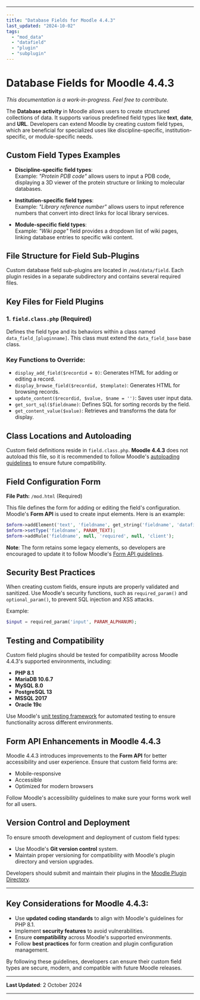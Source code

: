 
---

```yaml
---
title: "Database Fields for Moodle 4.4.3"
last_updated: "2024-10-02"
tags: 
  - "mod_data"
  - "datafield"
  - "plugin"
  - "subplugin"
---
```

# Database Fields for Moodle 4.4.3

*This documentation is a work-in-progress. Feel free to contribute.*

The **Database activity** in Moodle allows users to create structured collections of data. It supports various predefined field types like **text**, **date**, and **URL**. Developers can extend Moodle by creating custom field types, which are beneficial for specialized uses like discipline-specific, institution-specific, or module-specific needs.

## Custom Field Types Examples

- **Discipline-specific field types**:  
  Example: *"Protein PDB code"* allows users to input a PDB code, displaying a 3D viewer of the protein structure or linking to molecular databases.

- **Institution-specific field types**:  
  Example: *"Library reference number"* allows users to input reference numbers that convert into direct links for local library services.

- **Module-specific field types**:  
  Example: *"Wiki page"* field provides a dropdown list of wiki pages, linking database entries to specific wiki content.

## File Structure for Field Sub-Plugins

Custom database field sub-plugins are located in `/mod/data/field`. Each plugin resides in a separate subdirectory and contains several required files.

## Key Files for Field Plugins

### 1. `field.class.php` (Required)

Defines the field type and its behaviors within a class named `data_field_[pluginname]`. This class must extend the `data_field_base` base class.

### Key Functions to Override:

- `display_add_field($recordid = 0)`: Generates HTML for adding or editing a record.
- `display_browse_field($recordid, $template)`: Generates HTML for browsing records.
- `update_content($recordid, $value, $name = '')`: Saves user input data.
- `get_sort_sql($fieldname)`: Defines SQL for sorting records by the field.
- `get_content_value($value)`: Retrieves and transforms the data for display.

## Class Locations and Autoloading

Custom field definitions reside in `field.class.php`. **Moodle 4.4.3** does not autoload this file, so it is recommended to follow Moodle's [autoloading guidelines](https://moodledev.io/docs/guidelines/files/autoloading) to ensure future compatibility.

## Field Configuration Form

**File Path:** `/mod.html` (Required)

This file defines the form for adding or editing the field's configuration. Moodle's **Form API** is used to create input elements. Here is an example:

```php
$mform->addElement('text', 'fieldname', get_string('fieldname', 'datafield_[pluginname]'), 'size="30"');
$mform->setType('fieldname', PARAM_TEXT);
$mform->addRule('fieldname', null, 'required', null, 'client');
```

**Note**: The form retains some legacy elements, so developers are encouraged to update it to follow Moodle's [Form API guidelines](https://moodledev.io/docs/apis/core/dml/moodleform).

## Security Best Practices

When creating custom fields, ensure inputs are properly validated and sanitized. Use Moodle's security functions, such as `required_param()` and `optional_param()`, to prevent SQL injection and XSS attacks.

Example:

```php
$input = required_param('input', PARAM_ALPHANUM);
```

## Testing and Compatibility

Custom field plugins should be tested for compatibility across Moodle 4.4.3's supported environments, including:

- **PHP 8.1**
- **MariaDB 10.6.7**
- **MySQL 8.0**
- **PostgreSQL 13**
- **MSSQL 2017**
- **Oracle 19c**

Use Moodle's [unit testing framework](https://moodledev.io/docs/apis/core/testing/phpunit) for automated testing to ensure functionality across different environments.

## Form API Enhancements in Moodle 4.4.3

Moodle 4.4.3 introduces improvements to the **Form API** for better accessibility and user experience. Ensure that custom field forms are:

- Mobile-responsive
- Accessible
- Optimized for modern browsers

Follow Moodle's accessibility guidelines to make sure your forms work well for all users.

## Version Control and Deployment

To ensure smooth development and deployment of custom field types:

- Use Moodle's **Git version control** system.
- Maintain proper versioning for compatibility with Moodle's plugin directory and version upgrades.

Developers should submit and maintain their plugins in the [Moodle Plugin Directory](https://moodle.org/plugins).

---

## Key Considerations for Moodle 4.4.3:

- Use **updated coding standards** to align with Moodle's guidelines for PHP 8.1.
- Implement **security features** to avoid vulnerabilities.
- Ensure **compatibility** across Moodle's supported environments.
- Follow **best practices** for form creation and plugin configuration management.

By following these guidelines, developers can ensure their custom field types are secure, modern, and compatible with future Moodle releases.

---

**Last Updated**: 2 October 2024

---


